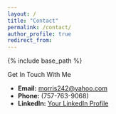 ```yaml
---
layout: /
title: "Contact"
permalink: /contact/
author_profile: true
redirect_from:
---
```


{% include base_path %}

Get In Touch With Me

- **Email:** [morris242@yahoo.com](mailto:morris242@yahoo.com)
- **Phone:** (757-763-9068)
- **LinkedIn:** [Your LinkedIn Profile](https://www.linkedin.com/in/justin-morris-007050350/)
